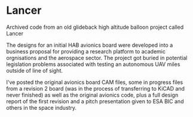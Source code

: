 # Lancer
Archived code from an old glideback high altitude balloon project called Lancer

The designs for an initial HAB avionics board were developed into a business proposal for providing a research platform to academic orgnisations and the aerospace sector.  The project got buried in potential legislation problems associated with testing an autonomous UAV miles outside of line of sight.

I've posted the original avionics board CAM files, some in progress files from a revision 2 board (was in the process of transferring to KiCAD and never finished) as well as the original avionics code, plus a full design report of the first revision and a pitch presentation given to ESA BIC and others in the space industry.
